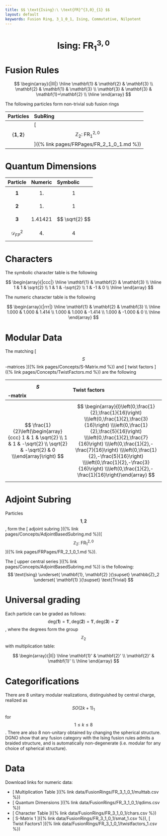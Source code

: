 ```yaml
---
title: $$ \text{Ising}:\ \text{FR}^{3,0}_{1} $$
layout: default
keywords: Fusion Ring, 3_1_0_1, Ising, Commutative, Nilpotent
---
```

# $$ \text{Ising}:\ \text{FR}^{3,0}_{1} $$


# Fusion Rules

$$
\begin{array}{|lll|}
\hline
 \mathbf{1} & \mathbf{2} & \mathbf{3} \\
 \mathbf{2} & \mathbf{1} & \mathbf{3} \\
 \mathbf{3} & \mathbf{3} & \mathbf{1}+\mathbf{2} \\
\hline
\end{array}
$$


The following particles form non-trivial sub fusion rings

| Particles | SubRing |
| :------ | :------ |
| $$ \{\mathbf{1},\mathbf{2}\} $$ | [ $$ \mathbb{Z}_2:\ \text{FR}^{2,0}_{1} $$ ]({% link pages/FRPages/FR_2_1_0_1.md %}) |

# Quantum Dimensions

| Particle | Numeric | Symbolic |
| :------ | :------ | :------ |
| $$ \mathbf{1} $$ | $$ 1. $$ | $$ 1 $$ |
| $$ \mathbf{2} $$ | $$ 1. $$ | $$ 1 $$ |
| $$ \mathbf{3} $$ | $$ 1.41421 $$ | $$ \sqrt{2} $$ |
| $$ \mathcal{D}_{FP}^2 $$ | $$ 4. $$ | $$ 4 $$ |

# Characters

The symbolic character table is the following

$$
\begin{array}{|ccc|}
\hline
 \mathbf{1} & \mathbf{2} & \mathbf{3} \\
\hline
 1 & 1 & \sqrt{2} \\
 1 & 1 & -\sqrt{2} \\
 1 & -1 & 0 \\
\hline
\end{array}
$$

The numeric character table is the following

$$
\begin{array}{|rrr|}
\hline
 \mathbf{1} & \mathbf{2} & \mathbf{3} \\
\hline
 1.000 & 1.000 & 1.414 \\
 1.000 & 1.000 & -1.414 \\
 1.000 & -1.000 & 0 \\
\hline
\end{array}
$$

# Modular Data

The matching [ $$ S $$-matrices ]({% link pages/Concepts/S-Matrix.md %}) and [ twist factors ]({% link pages/Concepts/TwistFactors.md %}) are the following

| $$ S $$-matrix | Twist factors |
| :------ | :------ |
| $$ \frac{1}{2}\left(\begin{array}{ccc} 1 & 1 & \sqrt{2} \\ 1 & 1 & -\sqrt{2} \\ \sqrt{2} & -\sqrt{2} & 0 \\\end{array}\right) $$ | $$ \begin{array}{l}\left(0,\frac{1}{2},\frac{1}{16}\right) \\\left(0,\frac{1}{2},\frac{3}{16}\right) \\\left(0,\frac{1}{2},\frac{5}{16}\right) \\\left(0,\frac{1}{2},\frac{7}{16}\right) \\\left(0,\frac{1}{2},-\frac{7}{16}\right) \\\left(0,\frac{1}{2},-\frac{5}{16}\right) \\\left(0,\frac{1}{2},-\frac{3}{16}\right) \\\left(0,\frac{1}{2},-\frac{1}{16}\right)\end{array} $$ |

# Adjoint Subring

Particles $$\mathbf{1}, \mathbf{2}$$, form the [ adjoint subring ]({% link pages/Concepts/AdjointBasedSubring.md %})[ $$ \mathbb{Z}_2:\ \text{FR}^{2,0}_{1} $$ ]({% link pages/FRPages/FR_2_1_0_1.md %}).

The [ upper central series ]({% link pages/Concepts/AdjointBasedSubring.md %}) is the following:
$$ \text{Ising} \underset{ \mathbf{1}, \mathbf{2} }{\supset}  \mathbb{Z}_2 \underset{ \mathbf{1} }{\supset}  \text{Trivial} $$

# Universal grading

Each particle can be graded as follows: $$ \text{deg}(\mathbf{1}) = \mathbf{1}', \text{deg}(\mathbf{2}) = \mathbf{1}', \text{deg}(\mathbf{3}) = \mathbf{2}' $$, where the degrees form the group $$ \mathbb{Z}_2 $$ with multiplication table:

$$
\begin{array}{|ll|}
\hline
 \mathbf{1}' & \mathbf{2}' \\
 \mathbf{2}' & \mathbf{1}' \\
\hline
\end{array}
$$

# Categorifications

There are 8 unitary modular realizations, distinguished by central charge, realized as $$SO(2k+1)_1$$ for $$1\leq k\leq 8$$. There are also 8 non-unitary obtained by changing the spherical structure. DGNO show that any fusion category with the Ising fusion rules admits a braided structure, and is automatically non-degenerate (i.e. modular for any choice of spherical structure). 

# Data

Download links for numeric data:

* [ Multiplication Table ]({% link data/FusionRings/FR_3_1_0_1/multtab.csv %})
* [ Quantum Dimensions ]({% link data/FusionRings/FR_3_1_0_1/qdims.csv %})
* [ Character Table ]({% link data/FusionRings/FR_3_1_0_1/chars.csv %})
* [ S-Matrix 1 ]({% link data/FusionRings/FR_3_1_0_1/smat_1.csv %}), [ Twist Factors1 ]({% link data/FusionRings/FR_3_1_0_1/twistfactors_1.csv %})